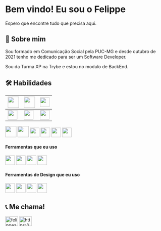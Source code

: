 # Bem vindo! Eu sou o Felippe
Espero que encontre tudo que precisa aqui. 



## 🚀 Sobre mim
Sou formado em Comunicação Social pela PUC-MG e desde outubro de 2021 tenho me dedicado para ser um Software Developer.

Sou da Turma XP na Trybe e estou no modulo de BackEnd.

## 🛠 Habilidades

| <img height="35px" src="https://cdn.svgporn.com/logos/html-5.svg"> | <img height="35px" src="https://cdn.svgporn.com/logos/css-3.svg"> | <img height="30px" src="https://cdn.svgporn.com/logos/react.svg"> |
|-------|-------|-------|
| <img height="30px" src="https://cdn.svgporn.com/logos/bootstrap.svg"> | <img height="30px" src="https://cdn.svgporn.com/logos/npm.svg"> | <img height="30px" src="https://cdn.svgporn.com/logos/javascript.svg"> |

<img height="35px" src="https://cdn.svgporn.com/logos/html-5.svg">  <img height="35px" src="https://cdn.svgporn.com/logos/css-3.svg">  <img height="30px" src="https://cdn.svgporn.com/logos/react.svg">  <img height="30px" src="https://cdn.svgporn.com/logos/bootstrap.svg">  <img height="30px" src="https://cdn.svgporn.com/logos/npm.svg">  <img height="30px" src="https://cdn.svgporn.com/logos/javascript.svg">


#### Ferramentas que eu uso

<img height="30px" src="https://cdn.svgporn.com/logos/git-icon.svg">  <img height="30px" src="https://cdn.svgporn.com/logos/visual-studio-code.svg">  <img height="30px" src="https://www.svgrepo.com/show/327408/logo-vercel.svg">  <img height="30px" src="https://cdn.svgporn.com/logos/terminal.svg">

#### Ferramentas de Design que eu uso

<img height="30px" src="https://cdn.svgporn.com/logos/figma.svg"> <img height="30px" src="https://cdn.worldvectorlogo.com/logos/adobe-xd.svg">  <img height="30px" src="https://cdn.worldvectorlogo.com/logos/adobe-illustrator-cc-2019.svg">  <img height="30px" src="https://cdn.worldvectorlogo.com/logos/photoshop-cc-4.svg">


## 📞 Me chama!

<p align="left">
<a href="https://twitter.com/felippeassuncao" target="blank"><img align="center" src="https://raw.githubusercontent.com/rahuldkjain/github-profile-readme-generator/master/src/images/icons/Social/twitter.svg" alt="felippeassuncao" height="30" width="40" /></a>   
<a href="https://linkedin.com/in/https://www.linkedin.com/in/felippe-fernandes-6111b1117/" target="blank"><img align="center" src="https://raw.githubusercontent.com/rahuldkjain/github-profile-readme-generator/master/src/images/icons/Social/linked-in-alt.svg" alt="https://www.linkedin.com/in/felippe-fernandes-6111b1117/" height="30" width="40" /></a>
</p>

